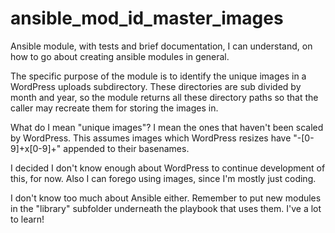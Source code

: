 # ansible_mod_id_master_images
Ansible module, with tests and brief documentation, I can understand, on how to go about creating ansible modules in general.

The specific purpose of the module is to identify the unique images in a WordPress uploads subdirectory.
These directories are sub divided by month and year, so the module returns all these directory paths
so that the caller may recreate them for storing the images in.

What do I mean "unique images"? I mean the ones that haven't been scaled by WordPress. This assumes
images which WordPress resizes have "-[0-9]+x[0-9]+" appended to their basenames.

I decided I don't know enough about WordPress to continue development of this, for now. Also I
can forego using images, since I'm mostly just coding.

I don't know too much about Ansible either. Remember to put new modules in the "library" subfolder underneath
the playbook that uses them. I've a lot to learn!
